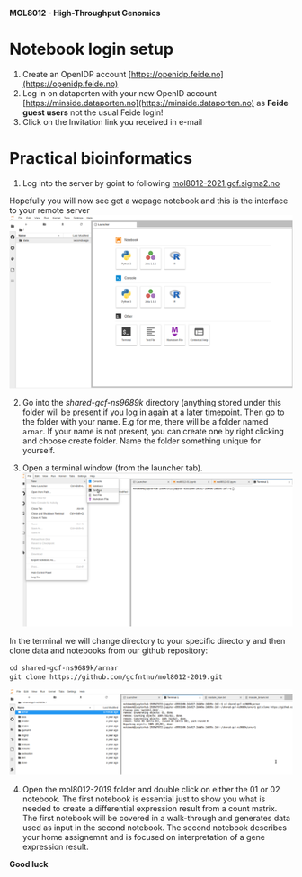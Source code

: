 **MOL8012 - High-Throughput Genomics**

# Notebook login setup
1) Create an OpenIDP account [https://openidp.feide.no](https://openidp.feide.no)
2) Log in on dataporten with your new OpenID account [https://minside.dataporten.no](https://minside.dataporten.no) as **Feide guest users** not the usual Feide login!
3) Click on the Invitation link you received in e-mail 

# Practical bioinformatics

1. Log into the server by goint to following [mol8012-2021.gcf.sigma2.no](https://mol8012-2021.gcf.sigma2.no)

Hopefully you will now see get a wepage notebook and this is the interface to your remote server
![alt text](screenshots/login.png)

2. Go into the *shared-gcf-ns9689k* directory (anything stored under this folder will be present if you log in again at a later timepoint. Then go to the folder with your name. E.g for me, there will be a folder named `arnar`. If your name is not present, you can create one by right clicking and choose create folder. Name the folder something unique for yourself.

3. Open a terminal window (from the launcher tab).
![alt text](screenshots/terminal.png)

In the terminal we will change directory to your specific directory and then clone data and notebooks from our github repository:
```
cd shared-gcf-ns9689k/arnar
git clone https://github.com/gcfntnu/mol8012-2019.git
```

![alt text](screenshots/git_clone.png)


4. Open the mol8012-2019 folder and double click on either the 01 or 02 notebook. The first notebook is essential just to show you what is needed to create a differential expression result from a count matrix. The first notebook will be covered in a walk-through and generates data used as input in the second notebook. The second notebook describes your home assignemnt and is focused on interpretation of a gene expression result.

**Good luck**
